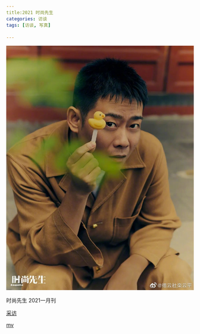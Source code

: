 ```yaml
---
title:2021 时尚先生
categories: 访谈
tags: [访谈, 写真]

---
```


![](https://raw.githubusercontent.com/rhenginium/image/main/img-16166510222780008d46c187814064d2dfea5337b93c5.jpg)

时尚先生 2021一月刊

[采访](https://m.weibo.cn/1195397063/4597692661767894)

[mv](https://m.weibo.cn/1195397063/4599512104970373)
